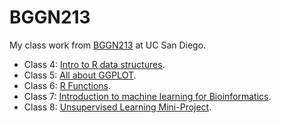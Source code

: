# BGGN213
My class work from [BGGN213](https://bioboot.github.io/bggn213_F24/schedule/) at UC San Diego. 



- Class 4: [Intro to R data structures](https://github.com/SydneyTabatha/bggn213_github/blob/main/class_04/first_script.pdf).
- Class 5: [All about GGPLOT](https://github.com/SydneyTabatha/bggn213_github/blob/main/class05/class05.qmd).
- Class 6: [R Functions](https://github.com/SydneyTabatha/bggn213_github/blob/main/lab%206/lab%206.qmd).
- Class 7: [Introduction to machine learning for Bioinformatics]().
- Class 8: [Unsupervised Learning Mini-Project](). 
